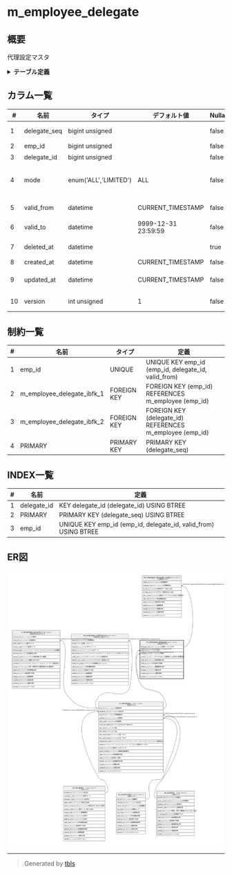# m_employee_delegate

## 概要

代理設定マスタ

<details>
<summary><strong>テーブル定義</strong></summary>

```sql
CREATE TABLE `m_employee_delegate` (
  `delegate_seq` bigint unsigned NOT NULL AUTO_INCREMENT COMMENT '代理シーケンスPK',
  `emp_id` bigint unsigned NOT NULL COMMENT '本人',
  `delegate_id` bigint unsigned NOT NULL COMMENT '代理人',
  `mode` enum('ALL','LIMITED') COLLATE utf8mb4_ja_0900_as_cs_ks NOT NULL DEFAULT 'ALL' COMMENT 'ALL=全権委任, LIMITED=範囲指定',
  `valid_from` datetime NOT NULL DEFAULT CURRENT_TIMESTAMP COMMENT '有効開始日時',
  `valid_to` datetime NOT NULL DEFAULT '9999-12-31 23:59:59' COMMENT '有効終了日時',
  `deleted_at` datetime DEFAULT NULL COMMENT '論理削除日時',
  `created_at` datetime NOT NULL DEFAULT CURRENT_TIMESTAMP COMMENT '登録日時',
  `updated_at` datetime NOT NULL DEFAULT CURRENT_TIMESTAMP ON UPDATE CURRENT_TIMESTAMP COMMENT '更新日時',
  `version` int unsigned NOT NULL DEFAULT '1' COMMENT 'バージョン',
  PRIMARY KEY (`delegate_seq`),
  UNIQUE KEY `emp_id` (`emp_id`,`delegate_id`,`valid_from`),
  KEY `delegate_id` (`delegate_id`),
  CONSTRAINT `m_employee_delegate_ibfk_1` FOREIGN KEY (`emp_id`) REFERENCES `m_employee` (`emp_id`),
  CONSTRAINT `m_employee_delegate_ibfk_2` FOREIGN KEY (`delegate_id`) REFERENCES `m_employee` (`emp_id`)
) ENGINE=InnoDB DEFAULT CHARSET=utf8mb4 COLLATE=utf8mb4_ja_0900_as_cs_ks COMMENT='代理設定マスタ'
```

</details>

## カラム一覧

| #  | 名前           | タイプ                   | デフォルト値              | Nullable | Extra Definition                              | 子テーブル                                                     | 親テーブル                       | コメント                           |
| -- | ------------ | --------------------- | ------------------- | -------- | --------------------------------------------- | --------------------------------------------------------- | --------------------------- | ------------------------------ |
| 1  | delegate_seq | bigint unsigned       |                     | false    | auto_increment                                | [m_employee_delegate_scope](m_employee_delegate_scope.md) |                             | 代理シーケンスPK                      |
| 2  | emp_id       | bigint unsigned       |                     | false    |                                               |                                                           | [m_employee](m_employee.md) | 本人                             |
| 3  | delegate_id  | bigint unsigned       |                     | false    |                                               |                                                           | [m_employee](m_employee.md) | 代理人                            |
| 4  | mode         | enum('ALL','LIMITED') | ALL                 | false    |                                               |                                                           |                             | ALL=全権委任, LIMITED=範囲指定         |
| 5  | valid_from   | datetime              | CURRENT_TIMESTAMP   | false    | DEFAULT_GENERATED                             |                                                           |                             | 有効開始日時                         |
| 6  | valid_to     | datetime              | 9999-12-31 23:59:59 | false    |                                               |                                                           |                             | 有効終了日時                         |
| 7  | deleted_at   | datetime              |                     | true     |                                               |                                                           |                             | 論理削除日時                         |
| 8  | created_at   | datetime              | CURRENT_TIMESTAMP   | false    | DEFAULT_GENERATED                             |                                                           |                             | 登録日時                           |
| 9  | updated_at   | datetime              | CURRENT_TIMESTAMP   | false    | DEFAULT_GENERATED on update CURRENT_TIMESTAMP |                                                           |                             | 更新日時                           |
| 10 | version      | int unsigned          | 1                   | false    |                                               |                                                           |                             | バージョン                          |

## 制約一覧

| # | 名前                         | タイプ         | 定義                                                       |
| - | -------------------------- | ----------- | -------------------------------------------------------- |
| 1 | emp_id                     | UNIQUE      | UNIQUE KEY emp_id (emp_id, delegate_id, valid_from)      |
| 2 | m_employee_delegate_ibfk_1 | FOREIGN KEY | FOREIGN KEY (emp_id) REFERENCES m_employee (emp_id)      |
| 3 | m_employee_delegate_ibfk_2 | FOREIGN KEY | FOREIGN KEY (delegate_id) REFERENCES m_employee (emp_id) |
| 4 | PRIMARY                    | PRIMARY KEY | PRIMARY KEY (delegate_seq)                               |

## INDEX一覧

| # | 名前          | 定義                                                              |
| - | ----------- | --------------------------------------------------------------- |
| 1 | delegate_id | KEY delegate_id (delegate_id) USING BTREE                       |
| 2 | PRIMARY     | PRIMARY KEY (delegate_seq) USING BTREE                          |
| 3 | emp_id      | UNIQUE KEY emp_id (emp_id, delegate_id, valid_from) USING BTREE |

## ER図

![er](m_employee_delegate.svg)

---

> Generated by [tbls](https://github.com/k1LoW/tbls)
